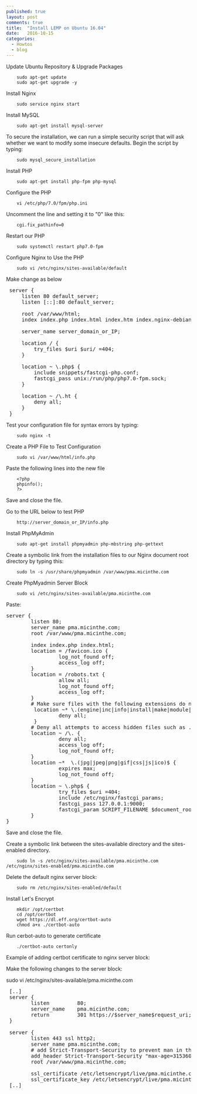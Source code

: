 ```yaml
---
published: true
layout: post
comments: true
title:  "Install LEMP on Ubuntu 16.04"
date:   2016-10-15
categories:
  - Howtos
  - blog
---
```


Update Ubuntu Repository & Upgrade Packages

        sudo apt-get update
        sudo apt-get upgrade -y

Install Nginx

        sudo service nginx start
 
Install MySQL

        sudo apt-get install mysql-server
 
To secure the installation, we can run a simple security script that will ask whether we want to modify some insecure defaults. Begin the script by typing:

        sudo mysql_secure_installation
 
Install PHP
 
        sudo apt-get install php-fpm php-mysql
  
Configure the PHP
  
        vi /etc/php/7.0/fpm/php.ini
   
Uncomment the line and setting it to "0" like this: 

        cgi.fix_pathinfo=0 
 
Restart our PHP

        sudo systemctl restart php7.0-fpm

Configure Nginx to Use the PHP

        sudo vi /etc/nginx/sites-available/default

Make change as below    
<pre>
 server {
     listen 80 default_server;
     listen [::]:80 default_server;
 
     root /var/www/html;
     index index.php index.html index.htm index.nginx-debian.html;
 
     server_name server_domain_or_IP;
 
     location / {
         try_files $uri $uri/ =404;
     }
 
     location ~ \.php$ {
         include snippets/fastcgi-php.conf;
         fastcgi_pass unix:/run/php/php7.0-fpm.sock;
     }
 
     location ~ /\.ht {
         deny all;
     }
 }
</pre>
Test your configuration file for syntax errors by typing:

        sudo nginx -t
 
 Create a PHP File to Test Configuration
 
        sudo vi /var/www/html/info.php
  
 Paste the following lines into the new file
 
        <?php
        phpinfo();
        ?>
 
Save and close the file.

Go to the URL below to test PHP

        http://server_domain_or_IP/info.php
 
 
Install PhpMyAdmin

        sudo apt-get install phpmyadmin php-mbstring php-gettext
 
Create a symbolic link from the installation files to our Nginx document root directory by typing this:
 
        sudo ln -s /usr/share/phpmyadmin /var/www/pma.micinthe.com
 
Create PhpMyadmin Server Block 
 
        sudo vi /etc/nginx/sites-available/pma.micinthe.com
 
Paste:

<pre>
server {
        listen 80;
        server_name pma.micinthe.com;
        root /var/www/pma.micinthe.com;
 
        index index.php index.html;
        location = /favicon.ico {
                 log_not_found off;
                 access_log off;
        }
        location = /robots.txt {
                 allow all;
                 log_not_found off;
                 access_log off;
        }
        # Make sure files with the following extensions do not get loaded by nginx because nginx would display the source code, and these files can contain PASSWORDS!
         location ~* \.(engine|inc|info|install|make|module|profile|test|po|sh|.*sql|theme|tpl(\.php)?|xtmpl)$|^(\..*|Entries.*|Repository|Root|Tag|Template)$|\.php_ {
                 deny all;
         }
        # Deny all attempts to access hidden files such as .htaccess, .htpasswd, .DS_Store (Mac).
        location ~ /\. {
                 deny all;
                 access_log off;
                 log_not_found off;
        }
        location ~*  \.(jpg|jpeg|png|gif|css|js|ico)$ {
                 expires max;
                 log_not_found off;
        }
        location ~ \.php$ {
                 try_files $uri =404;
                 include /etc/nginx/fastcgi_params;
                 fastcgi_pass 127.0.0.1:9000;
                 fastcgi_param SCRIPT_FILENAME $document_root$fastcgi_script_name;
        }
}
</pre>

Save and close the file.
 
Create a symbolic link between the sites-available directory and the sites-enabled directory. 

        sudo ln -s /etc/nginx/sites-available/pma.micinthe.com /etc/nginx/sites-enabled/pma.micinthe.com
 
Delete the default nginx server block:

        sudo rm /etc/nginx/sites-enabled/default

Install Let's Encrypt

        mkdir /opt/certbot
        cd /opt/certbot
        wget https://dl.eff.org/certbot-auto
        chmod a+x ./certbot-auto

Run cerbot-auto to generate certificate

        ./certbot-auto certonly

Example of adding certbot certificate to nginx server block:

Make the following changes to the server block:

 sudo vi /etc/nginx/sites-available/pma.micinthe.com
<pre>
 [..]
 server {
        listen         80;
        server_name    pma.micinthe.com;
        return         301 https://$server_name$request_uri;
 }
 
 server {
        listen 443 ssl http2;
        server_name pma.micinthe.com;
        # add Strict-Transport-Security to prevent man in the middle attacks
        add_header Strict-Transport-Security "max-age=31536000";
        root /var/www/pma.micinthe.com;
 
        ssl_certificate /etc/letsencrypt/live/pma.micinthe.com/fullchain.pem;
        ssl_certificate_key /etc/letsencrypt/live/pma.micinthe.com/privkey.pem;
 [..]
</pre>
